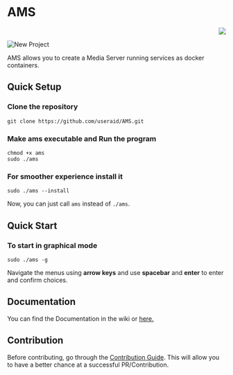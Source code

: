 # AMS

<p align="right"><a href="https://hits.seeyoufarm.com"><img src="https://hits.seeyoufarm.com/api/count/incr/badge.svg?url=https%3A%2F%2Fgithub.com%2Fuseraid%2FAMS&count_bg=%23262B22&title_bg=%23555555&icon=&icon_color=%23E7E7E7&title=hits&edge_flat=false"/></a></p>

![New Project](https://user-images.githubusercontent.com/93074700/191500641-70210a97-bc0a-4a6e-b1e6-f2d9deeb28d0.png)

AMS allows you to create a Media Server running services as docker containers.

## Quick Setup

### Clone the repository
```
git clone https://github.com/useraid/AMS.git
```
### Make ams executable and Run the program
```
chmod +x ams
sudo ./ams
```
### For smoother experience install it
```
sudo ./ams --install
```
Now, you can just call `ams` instead of `./ams`.

## Quick Start

### To start in graphical mode
```
sudo ./ams -g
```
Navigate the menus using **arrow keys** and use **spacebar** and **enter** to enter and confirm choices.

## Documentation 

You can find the Documentation in the wiki or [here.](/Docs/)

## Contribution

Before contributing, go through the [Contribution Guide](/CONTRIBUTING.md). This will allow you to have a better chance at a successful PR/Contribution.
